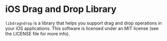 # iOS Drag and Drop Library
`libdragndrop` is a library that helps you support drag and drop operations in your iOS applications. This software is licensed under an MIT license (see the LICENSE file for more info).
